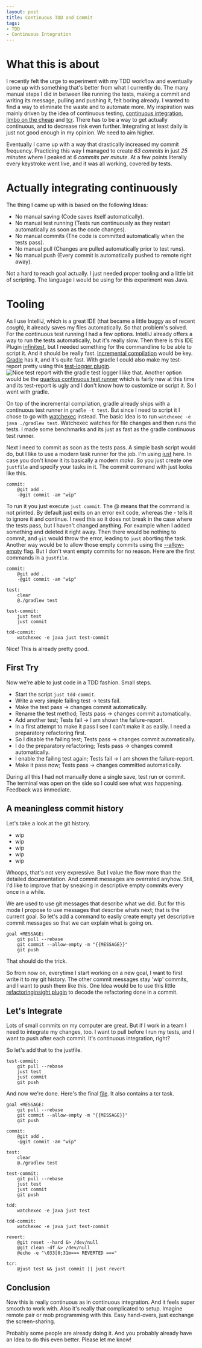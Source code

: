 ```yaml
---
layout: post
title: Continuous TDD and Commit
tags: 
- TDD
- Continuous Integration
---
```


# What this is about

I recently felt the urge to experiment with my TDD workflow and eventually come up with something that's better from what I currently do.
The many manual steps I did in between like running the tests, making a commit and writing its message, pulling and pushing it, felt boring already.
I wanted to find a way to eliminate the waste and to automate more.
My inspiration was mainly driven by the idea of continuous testing, [continuous integration](https://martinfowler.com/articles/continuousIntegration.html), [limbo on the cheap](https://medium.com/@kentbeck_7670/limbo-on-the-cheap-e4cfae840330) and [tcr](https://medium.com/@kentbeck_7670/test-commit-revert-870bbd756864). 
There has to be a way to get actually continuous, and to decrease risk even further.
Integrating at least daily is just not good enough in my opinion.
We need to aim higher.

Eventually I came up with a way that drastically increased my commit frequency.
Practicing this way I managed to create *63 commits* in just *25 minutes* where I peaked at *6 commits per minute*. 
At a few points literally every keystroke went live, and it was all working, covered by tests.

# Actually integrating continuously

The thing I came up with is based on the following Ideas:

- No manual saving (Code saves itself automatically).
- No manual test running (Tests run continuously as they restart automatically as soon as the code changes).
- No manual commits (The code is committed automatically when the tests pass).
- No manual pull (Changes are pulled automatically prior to test runs).
- No manual push (Every commit is automatically pushed to remote right away).

Not a hard to reach goal actually.
I just needed proper tooling and a little bit of scripting.
The language I would be using for this experiment was Java.

# Tooling

As I use IntelliJ, which is a great IDE (that became a little buggy as of recent *cough*), it already saves my files automatically. 
So that problem's solved.
For the continuous test running I had a few options.
IntelliJ already offers a way to run the tests automatically, but it's really slow.
Then there is this IDE Plugin [infinitest](https://infinitest.github.io/), but I needed something for the commandline to be able to script it.
And it should be really fast.
[Incremental compilation](https://en.wikipedia.org/wiki/Incremental_compiler) would be key.
[Gradle](https://blog.gradle.org/introducing-continuous-build) has it, and it's quite fast.
With gradle I could also make my test-report pretty using this [test-logger plugin](https://github.com/radarsh/gradle-test-logger-plugin). 
![Nice test report with the gradle test logger](/assets/nice-test-report.png)
I like that.
Another option would be the [quarkus continuous test runner](https://quarkus.io/guides/continuous-testing) which is fairly new at this time and its test-report is ugly and I don't know how to customize or script it.
So I went with gradle.

On top of the incremental compilation, gradle already ships with a continuous test runner in `gradle -t test`.
But since I need to script it I chose to go with [watchexec](https://github.com/watchexec/watchexec) instead.
The basic Idea is to run `watchexec -e java ./gradlew test`.
Watchexec watches for file changes and then runs the tests.
I made some benchmarks and its just as fast as the gradle continuous test runner.

Next I need to commit as soon as the tests pass. 
A simple bash script would do, but I like to use a modern task runner for the job.
I'm using [just](https://github.com/casey/just) here. 
In case you don't know it its basically a modern *make*.
So you just create one `justfile` and specify your tasks in it.
The commit command with just looks like this.

```justfile
commit:
    @git add . 
    -@git commit -am "wip"
```

To run it you just execute `just commit`.
The @ means that the command is not printed.
By default just exits on an error exit code, whereas the - tells it to ignore it and continue.
I need this so it does not break in the case where the tests pass, but I haven't changed anything.
For example when I added something and deleted it right away.
Then there would be nothing to commit, and `git` would throw the error, leading to `just` aborting the task.
Another way would be to allow those empty commits using the [--allow-empty](https://git-scm.com/docs/git-commit#Documentation/git-commit.txt---allow-empty) flag.
But I don't want empty commits for no reason.
Here are the first commands in a `justfile`.

```
commit:
    @git add . 
    -@git commit -am "wip"
    
test:
    clear
    @./gradlew test

test-commit:
    just test 
    just commit

tdd-commit:
    watchexec -e java just test-commit
```

Nice! This is already pretty good. 

## First Try

Now we're able to just code in a TDD fashion.
Small steps.

- Start the script `just tdd-commit`.
- Write a very simple failing test -> tests fail.
- Make the test pass -> changes commit automatically.
- Rename the test method; Tests pass -> changes commit automatically.
- Add another test; Tests fail -> I am shown the failure-report.
- In a first attempt to make it pass I see I can't make it as easily. I need a preparatory refactoring first.
- So I disable the failing test; Tests pass -> changes commit automatically.
- I do the preparatory refactoring; Tests pass -> changes commit automatically.
- I enable the failing test again; Tests fail -> I am shown the failure-report. 
- Make it pass now; Tests pass -> changes committed automatically.

During all this I had not manually done a single save, test run or commit.
The terminal was open on the side so I could see what was happening.
Feedback was immediate.

## A meaningless commit history
Let's take a look at the git history.

* wip
* wip
* wip
* wip
* wip

Whoops, that's not very expressive.
But I value the flow more than the detailed documentation.
And commit messages are overrated anyhow.
Still, I'd like to improve that by sneaking in descriptive empty commits every once in a while.

We are used to use git messages that describe what we did.
But for this mode I propose to use messages that describe whats next; that is the current goal.
So let's add a command to easily create empty yet descriptive commit messages so that we can explain what is going on.

```justfile
goal +MESSAGE:
    git pull --rebase
    git commit --allow-empty -m "{{MESSAGE}}"
    git push
```

That should do the trick.

So from now on, everytime I start working on a new goal, I want to first write it to my git history.
The other commit messages stay 'wip' commits, and I want to push them like this.
One Idea would be to use this little [refactoringinsight plugin](https://plugins.jetbrains.com/plugin/14704-refactorinsight.) to decode the refactoring done in a commit. 

## Let's Integrate
Lots of small commits on my computer are great.
But if I work in a team I need to integrate my changes, too.
I want to pull before I run my tests, and I want to push after each commit.
It's continuous integration, right?

So let's add that to the justfile.

```
test-commit:     
    git pull --rebase
    just test    
    just commit  
    git push
```
And now we're done. 
Here's the final [file](https://gist.github.com/gregorriegler/eafaa74250ff166925296dd58d4e62be). 
It also contains a tcr task.

```
goal +MESSAGE:
    git pull --rebase
    git commit --allow-empty -m "{{MESSAGE}}"
    git push

commit:
    @git add . 
    -@git commit -am "wip"

test:
    clear
    @./gradlew test
    
test-commit:
    git pull --rebase
    just test 
    just commit
    git push
    
tdd:
    watchexec -e java just test

tdd-commit:
    watchexec -e java just test-commit

revert:
    @git reset --hard &> /dev/null
    @git clean -df &> /dev/null
    @echo -e "\033[0;31m=== REVERTED ==="
    
tcr:
    @just test && just commit || just revert
```


## Conclusion
Now this is really continuous as in continuous integration. 
And it feels super smooth to work with.
Also it's really that complicated to setup.
Imagine remote pair or mob programming with this.
Easy hand-overs, just exchange the screen-sharing.

Probably some people are already doing it.
And you probably already have an Idea to do this even better.
Please let me know!
